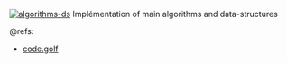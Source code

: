 [![algorithms-ds](https://github.com/cylmat/algorithms-ds/actions/workflows/main.yml/badge.svg)](https://github.com/cylmat/algorithms-ds)
Implémentation of main algorithms and data-structures 

@refs:
 - [code.golf](https://code.golf)


